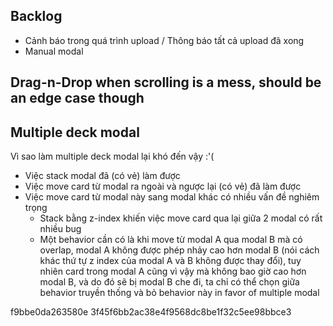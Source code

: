 ## Backlog

* Cảnh báo trong quá trình upload / Thông báo tất cả upload đã xong
* Manual modal

## Drag-n-Drop when scrolling is a mess, should be an edge case though
## Multiple deck modal
Vì sao làm multiple deck modal lại khó đến vậy :'(
* Việc stack modal đã (có vẻ) làm được
* Việc move card từ modal ra ngoài và ngược lại (có vẻ) đã làm được
* Việc move card từ modal này sang modal khác có nhiều vấn đề nghiêm trọng
    * Stack bằng z-index khiến việc move card qua lại giữa 2 modal có rất nhiều bug
    * Một behavior cần có là khi move từ modal A qua modal B mà có overlap, modal A không được phép nhảy cao hơn modal B (nói cách khác thứ tự z index của modal A và B không được thay đổi), tuy nhiên card trong modal A cũng vì vậy mà không bao giờ cao hơn modal B, và do đó sẽ bị modal B che đi, ta chỉ có thể chọn giữa behavior truyền thống và bỏ behavior này in favor of multiple modal

f9bbe0da263580e
3f45f6bb2ac38e4f9568dc8be1f32c5ee98bbce3